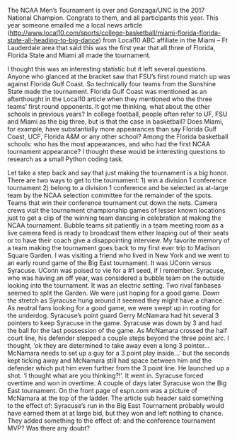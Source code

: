 The NCAA Men’s Tournament is over and Gonzaga/UNC is the 2017 National Champion.  Congrats to them, and all participants this year.  This year someone emailed me a local news article (http://www.local10.com/sports/college-basketball/miami-florida-florida-state-all-heading-to-big-dance) from Local10 ABC affiliate in the Miami – Ft Lauderdale area that said this was the first year that all three of Florida, Florida State and Miami all made the tournament.

I thought this was an interesting statistic but it left several questions.  Anyone who glanced at the bracket saw that FSU’s first round match up was against Florida Gulf Coast.  So technically four teams from the Sunshine State made the tournament.  Florida Gulf Coast was mentioned as an afterthought in the Local10 article when they mentioned who the three teams’ first round opponents.  It got me thinking, what about the other schools in previous years?  In college football, people often refer to UF, FSU and Miami as the big three, but is that the case in basketball?  Does Miami, for example, have substantially more appearances than say Florida Gulf Coast, UCF, Florida A&M or any other school?  Among the Florida basketball schools: who has the most appearances, and who had the first NCAA tournament appearance?  I thought these would be interesting questions to research as a small Python coding task.

Let take a step back and say that just making the tournament is a big honor.  There are two ways to get to the tournament: 1) win a division 1 conference tournament 2) belong to a division 1 conference and be selected as at-large team by the NCAA selection committee for the remainder of the spots.  Teams that win their conference tournament cut down the nets.  Camera crews visit the tournament championship games of lesser known locations just to get a clip of the winning team dancing in celebration at making the NCAA tournament.  Bubble teams sit patiently in a team meeting room as a live camera feed is ready to broadcast them either leaping out of their seats or to have their coach give a disappointing interview.  My favorite memory of a team making the tournament goes back to my first ever trip to Madison Square Garden.  I was visiting a friend who lived in New York and we went to an early round game of the Big East tournament.  It was UConn versus Syracuse.  UConn was poised to vie for a #1 seed, if I remember.  Syracuse, who was having an off year, was considered a bubble team on the outside looking into the tournament.  It was an electric setting.  Two rival fanbases seemed to split the Garden.  We were just hoping for a good game.  Down the stretch as Syracuse hung around it seemed they might have a chance.  As neutral fans looking for a good game, we were swept up in rooting for the underdog.  Syracuse’s point guard Gerry McNamara had hit several 3 pointers to keep Syracuse in the game.  Syracuse was down by 3 and had the ball for the last possession of the game.  As McNamara crossed the half court line, his defender stepped a couple steps beyond the three point arc.  I thought, ‘ok they are determined to take away even a long 3 pointer… McNamara needs to set up a guy for a 3 point play inside...’ but the seconds kept ticking away and McNamara still had space between him and the defender which put him even further from the 3 point line.  He launched up a shot.  ‘I thought what are you thinking?!’.  It went in.  Syracuse forced overtime and won in overtime.  A couple of days later Syracuse won the Big East tournament.  On the front page of espn.com was a picture of McNamara at the top of the ladder.  The article sub header said something to the effect of: Syracuse’s run in the Big East Tournament probably would have earned them at at large bid, but they won and left nothing to chance. They added something to the effect of: and the conference tournament MVP? Was there any doubt?

